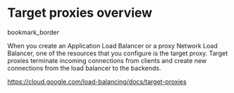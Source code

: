 
# Target proxies overview 

bookmark_border

When you create an Application Load Balancer or a proxy Network Load Balancer, one of the resources that you configure is the target proxy. Target proxies terminate incoming connections from clients and create new connections from the load balancer to the backends.

https://cloud.google.com/load-balancing/docs/target-proxies

